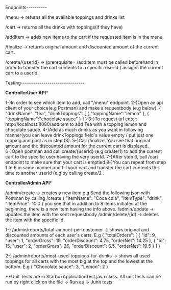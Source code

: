 Endpoints----------

/menu -> returns all the available toppings and drinks list

/cart -> returns all the drinks with toppings(if they have)

/addItem -> adds new items to the cart if the requested item is in the menu.

/finalize -> returns original amount and discounted amount of the current cart.

/create/{userId} -> (prerequisite= /addItem must be called beforehand in order to transfer the cart contents to a specific userId.) assigns the current cart to a userId.

Testing-------------------------------

****ControllerUser API*****

1-)In order to see which item to add, call "/menu" endpoint.
2-)Open an api client of your choice(e.g Postman) and make a requestbody
(e.g below):
{
    "drinkName": "tea",
    "drinkToppings": [
        {
            "toppingName":"lemon"
        },
        {
            "toppingName":"chocolate sauce"
        }
    ]
}
3-)To request url enter: http://localhost:8080/addItem to add Tea with a topping lemon and chocolate sauce.
4-)Add as much drinks as you want in following manner(you can leave drinkToppings field's value empty / put just one topping and post as in step (3).
5-)Call /finalize. You see that original amount and the discounted amount for the current cart is displayed.
6-)Open postman and call create/{userId} (e.g create/1) to add the current cart to the specific user having the very userId.
7-)After step 6, call /cart endpoint to make sure that your cart is emptied
8-)You can repeat from step 1 to 6 in same manner and fill your cart and transfer the cart contents this time to another userId (e.g by calling create/2 . 

****ControllerAdmin API*****

/admin/create -> creates a new item
e.g Send the following json with Postman by calling /create
{
      "itemName": "Coca cola",
      "itemType": "drink",
      "itemPrice": 10.0
}
you see that in addition to 8 items initiated at the beginning, there is a new item having the info above.
/admin/update -> updates the item with the sent requestbody
/admin/delete/{id} -> deletes the item with the specific id.

1-) /admin/reports/total-amount-per-customer -> shows original and discounted amounts of each user's carts.
E.g
{
  "totalOrders": [
    {
      "id": 9,
      "user": 1,
      "orderGross": 19,
      "orderDiscount": 4.75,
      "orderNet": 14.25
    },
    {
      "id": 15,
      "user": 2,
      "orderGross": 26,
      "orderDiscount": 6.5,
      "orderNet": 19.5
    }
  ]
}

2-) /admin/reports/most-used-toppings-for-drinks -> shows all used toppings for all carts with the most big at the top and the lowest at the bottom.
E.g
{
  "Chocolate sauce": 3,
  "Lemon": 2
}

**Unit Tests are in StarbuxApplicationTest.java class. All unit tests can be run by right click on the file -> Run as -> Junit tests.

 
